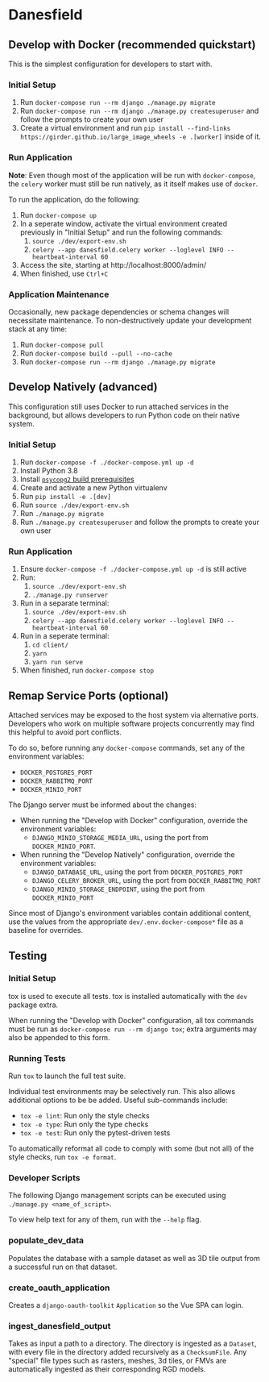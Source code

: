 # Danesfield

## Develop with Docker (recommended quickstart)
This is the simplest configuration for developers to start with.

### Initial Setup
1. Run `docker-compose run --rm django ./manage.py migrate`
2. Run `docker-compose run --rm django ./manage.py createsuperuser`
   and follow the prompts to create your own user
3. Create a virtual environment and run `pip install --find-links https://girder.github.io/large_image_wheels -e .[worker]` inside of it.

### Run Application
**Note**: Even though most of the application will be run with `docker-compose`, the `celery` worker must still be run natively, as it itself makes use of `docker`.

To run the application, do the following:
1. Run `docker-compose up`
2. In a seperate window, activate the virtual environment created previously in "Initial Setup" and run the following commands:
   1. `source ./dev/export-env.sh`
   2. `celery --app danesfield.celery worker --loglevel INFO --heartbeat-interval 60`
3. Access the site, starting at http://localhost:8000/admin/
4. When finished, use `Ctrl+C`

### Application Maintenance
Occasionally, new package dependencies or schema changes will necessitate
maintenance. To non-destructively update your development stack at any time:
1. Run `docker-compose pull`
2. Run `docker-compose build --pull --no-cache`
3. Run `docker-compose run --rm django ./manage.py migrate`

## Develop Natively (advanced)
This configuration still uses Docker to run attached services in the background,
but allows developers to run Python code on their native system.

### Initial Setup
1. Run `docker-compose -f ./docker-compose.yml up -d`
2. Install Python 3.8
3. Install
   [`psycopg2` build prerequisites](https://www.psycopg.org/docs/install.html#build-prerequisites)
4. Create and activate a new Python virtualenv
5. Run `pip install -e .[dev]`
6. Run `source ./dev/export-env.sh`
7. Run `./manage.py migrate`
8. Run `./manage.py createsuperuser` and follow the prompts to create your own user

### Run Application
1.  Ensure `docker-compose -f ./docker-compose.yml up -d` is still active
2. Run:
   1. `source ./dev/export-env.sh`
   2. `./manage.py runserver`
3. Run in a separate terminal:
   1. `source ./dev/export-env.sh`
   2. `celery --app danesfield.celery worker --loglevel INFO --heartbeat-interval 60`
4. Run in a seperate terminal:
   1. `cd client/`
   2. `yarn`
   3. `yarn run serve`
5. When finished, run `docker-compose stop`

## Remap Service Ports (optional)
Attached services may be exposed to the host system via alternative ports. Developers who work
on multiple software projects concurrently may find this helpful to avoid port conflicts.

To do so, before running any `docker-compose` commands, set any of the environment variables:
* `DOCKER_POSTGRES_PORT`
* `DOCKER_RABBITMQ_PORT`
* `DOCKER_MINIO_PORT`

The Django server must be informed about the changes:
* When running the "Develop with Docker" configuration, override the environment variables:
  * `DJANGO_MINIO_STORAGE_MEDIA_URL`, using the port from `DOCKER_MINIO_PORT`.
* When running the "Develop Natively" configuration, override the environment variables:
  * `DJANGO_DATABASE_URL`, using the port from `DOCKER_POSTGRES_PORT`
  * `DJANGO_CELERY_BROKER_URL`, using the port from `DOCKER_RABBITMQ_PORT`
  * `DJANGO_MINIO_STORAGE_ENDPOINT`, using the port from `DOCKER_MINIO_PORT`

Since most of Django's environment variables contain additional content, use the values from
the appropriate `dev/.env.docker-compose*` file as a baseline for overrides.

## Testing
### Initial Setup
tox is used to execute all tests.
tox is installed automatically with the `dev` package extra.

When running the "Develop with Docker" configuration, all tox commands must be run as
`docker-compose run --rm django tox`; extra arguments may also be appended to this form.

### Running Tests
Run `tox` to launch the full test suite.

Individual test environments may be selectively run.
This also allows additional options to be be added.
Useful sub-commands include:
* `tox -e lint`: Run only the style checks
* `tox -e type`: Run only the type checks
* `tox -e test`: Run only the pytest-driven tests

To automatically reformat all code to comply with
some (but not all) of the style checks, run `tox -e format`.


### Developer Scripts

The following Django management scripts can be executed using `./manage.py <name_of_script>`.

To view help text for any of them, run with the `--help` flag.


### populate_dev_data

Populates the database with a sample dataset as well as 3D tile output from a successful run on that dataset.


### create_oauth_application

Creates a `django-oauth-toolkit` `Application` so the Vue SPA can login.


### ingest_danesfield_output

Takes as input a path to a directory. The directory is ingested as a `Dataset`, with every file in the directory
added recursively as a `ChecksumFile`. Any "special" file types such as rasters, meshes, 3d tiles, or FMVs are
automatically ingested as their corresponding RGD models.
